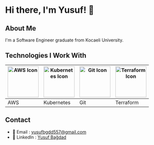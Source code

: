 # Hi there, I'm Yusuf! 👋

## About Me
I'm a Software Engineer graduate from Kocaeli University.

## Technologies I Work With

| <img src="https://skillicons.dev/icons?i=aws" alt="AWS Icon" width="100"/> | <img src="https://skillicons.dev/icons?i=kubernetes" alt="Kubernetes Icon" width="100"/> | <img src="https://skillicons.dev/icons?i=git" alt="Git Icon" width="100"/> | <img src="https://skillicons.dev/icons?i=terraform" alt="Terraform Icon" width="100"/> |
| --- | --- | --- | --- |
| AWS | Kubernetes | Git | Terraform |





## Contact
- 📧 Email : yusufbgdd557@gmail.com
- 🔗 LinkedIn : [Yusuf Bağdad](https://www.linkedin.com/in/yusuf-ba%C4%9Fdad-2b758b204)



